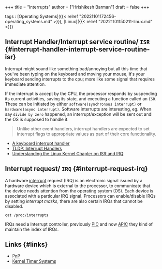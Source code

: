 +++
title = "Interrupts"
author = ["Hrishikesh Barman"]
draft = false
+++

tags
: [Operating Systems]({{< relref "20221101172456-operating_systems.md" >}}), [Linux]({{< relref "20221101150211-linux.md" >}})


## Interrupt Handler/Interrupt service routine/ `ISR` {#interrupt-handler-interrupt-service-routine-isr}

Interrupt might sound like something bad/annoying but all this time that you've been typing on the keyboard and moving your mouse, it's your keyboard sending interrupts to the cpu; more like some signal that requires immediate attention.

If the interrupt is accept by the CPU, the processor responds by suspending its current activities, saving its state, and executing a function called an `ISR`. These can be initiated by either `software(synchronous interrupt)` or `hardware(async interrupt)`. Software interrupts are interesting, eg. When say `divide by zero` happened, an interrupt/exception will be sent out and the OS is supposed to handle it.

> Unlike other event handlers, interrupt handlers are expected to set interrupt flags to appropriate values as part of their core functionality.

-   [A keyboard interrupt handler](http://cs.smith.edu/~nhowe/262/oldlabs/keyboard.html)
-   [TLDP: Interrupt Handlers](https://www.tldp.org/LDP/lkmpg/2.4/html/x1210.html)
-   [Understanding the Linux Kernel Chapter on ISR and IRQ](https://www.oreilly.com/library/view/understanding-the-linux/0596005652/ch04s06.html)


## Interrupt request/ `IRQ` {#interrupt-request-irq}

A hardware [interrupt](https://en.wikipedia.org/wiki/Interrupt) request (IRQ) is an electronic signal issued by a hardware device which is external to the processor, to communicate that the device needs attention from the operating system (OS). Each device is associated with a particular IRQ signal. Processors can enable/disable IRQs by setting _interrupt masks_, there are also certain IRQs that cannot be disabled.

```text
cat /proc/interrupts
```

IRQs need a Interrupt controller, previously [PIC](https://en.wikipedia.org/wiki/Programmable_interrupt_controller) and now [APIC](https://en.wikipedia.org/wiki/Advanced_Programmable_Interrupt_Controller) they kind of maintain the index of IRQs.


## Links {#links}

-   [PnP](https://en.wikipedia.org/wiki/Plug_and_play)
-   [Kernel Timer Systems](https://elinux.org/Kernel_Timer_Systems)

